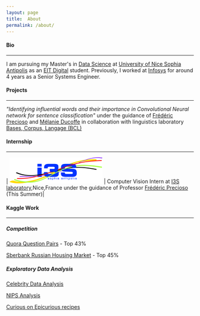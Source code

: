 ```yaml
---
layout: page
title:  About
permalink: /about/
---
```


#### Bio
----
I am pursuing my Master's in [Data Science](http://www.masterschool.eitdigital.eu/programmes/dsc/) at [University of Nice Sophia Antipolis](http://unice.fr/en) as an [EIT Digital](http://www.masterschool.eitdigital.eu/) student. Previously, I worked at [Infosys](https://www.infosys.com/) for around 4 years as a Senior Systems Engineer.

#### Projects
----
*"Identifying influential words and their importance in Convolutional Neural network for sentence classification"* under the guidance of [Frédéric Precioso](http://www.i3s.unice.fr/~precioso/)
and [Mélanie Ducoffe](https://www.linkedin.com/in/m%25C3%25A9lanie-ducoffe-bbb53165/) in collaboration with linguistics laboratory
[Bases, Corpus, Langage (BCL)](https://bcl.cnrs.fr/?lang=en) 

#### Internship
----

| ![i3s](/img/i3s.png) | Computer Vision Intern at [I3S laboratory](http://www.i3s.unice.fr/),Nice,France under the guidance of Professor [Frédéric Precioso](http://www.i3s.unice.fr/~precioso/) (This Summer)|    

#### Kaggle Work
----
##### Competition
[Quora Question Pairs](https://www.kaggle.com/c/quora-question-pairs) - Top 43%

[Sberbank Russian Housing Market](https://www.kaggle.com/c/sberbank-russian-housing-market) - Top 45%
##### Exploratory Data Analysis
[Celebrity Data Analysis](https://www.kaggle.com/veereshelango/celebrity-death-analysis)

[NIPS Analysis](https://www.kaggle.com/veereshelango/nips-analysis)

[Curious on Epicurious recipes](https://www.kaggle.com/veereshelango/curious-on-epicurious-recipes)
